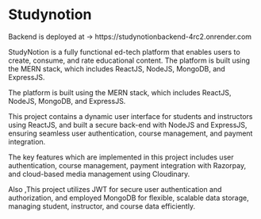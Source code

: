 # Studynotion

<p>Backend is deployed at -> https://studynotionbackend-4rc2.onrender.com </p>
<p>StudyNotion is a fully functional ed-tech platform that enables users to create, consume, and rate educational content. The platform is built using the MERN stack, which includes ReactJS, NodeJS, MongoDB, and ExpressJS.</p>
<p>The platform is built using the MERN stack, which includes ReactJS, NodeJS, MongoDB, and ExpressJS.</p>
<p>This project contains a dynamic user interface for students and instructors using ReactJS, and built a secure back-end with NodeJS and ExpressJS, ensuring seamless user authentication, course management, and payment integration.</p>
<p>The key features which are implemented in this project includes user authentication, course management, payment integration with Razorpay, and cloud-based media management using Cloudinary.</p>
<p>Also ,This project utilizes JWT for secure user authentication and authorization, and employed MongoDB for flexible, scalable data storage, managing student, instructor, and course data efficiently.</p>
